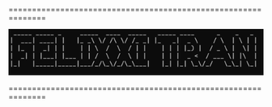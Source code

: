 
==============================================================
  
![drawing](github.png)

==============================================================

